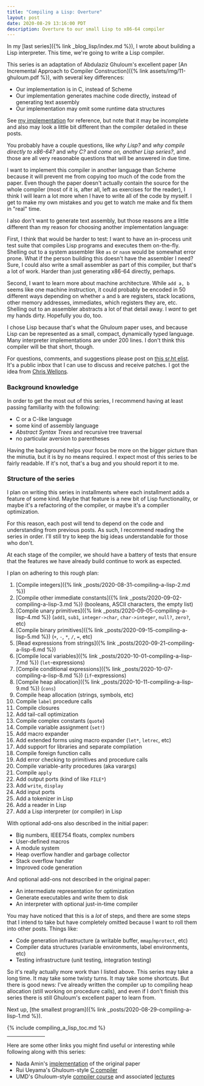 ```yaml
---
title: "Compiling a Lisp: Overture"
layout: post
date: 2020-08-29 13:16:00 PDT
description: Overture to our small Lisp to x86-64 compiler
---
```


In my [last series]({% link _blog_lisp/index.md %}), I wrote about building a
Lisp interpreter. This time, we're going to write a Lisp compiler.

This series is an adaptation of Abdulaziz Ghuloum's excellent paper [An
Incremental Approach to Compiler Construction]({% link
assets/img/11-ghuloum.pdf %}), with several key differences:

* Our implementation is in C, instead of Scheme
* Our implementation generates machine code directly, instead of generating
  text assembly
* Our implementation may omit some runtime data structures

See [my implementation](https://github.com/tekknolagi/ghuloum) for reference,
but note that it may be incomplete and also may look a little bit different
than the compiler detailed in these posts.

You probably have a couple questions, like *why Lisp?* and *why compile
directly to x86-64?* and *why C?* and *come on, another Lisp series?*, and
those are all very reasonable questions that will be answered in due time.

I want to implement this compiler in another language than Scheme because it
will prevent me from copying too much of the code from the paper. Even though
the paper doesn't actually contain the source for the whole compiler (most of
it is, after all, left as exercises for the reader), I think I will learn a lot
more when I have to write all of the code by myself. I get to make my own
mistakes and you get to watch me make and fix them in "real" time.

I also don't want to generate text assembly, but those reasons are a little
different than my reason for choosing another implementation language:

First, I think that would be harder to test: I want to have an in-process unit
test suite that compiles Lisp programs and executes them on-the-fly. Shelling
out to a system assembler like `as` or `nasm` would be somewhat error prone.
What if the person building this doesn't have the assembler I need? Sure, I
could also write a small assembler as part of this compiler, but that's a lot
of work.  Harder than just generating x86-64 directly, perhaps.

Second, I want to learn more about machine architecture. While `add a, b` seems
like one machine instruction, it could probably be encoded in 50 different ways
depending on whether `a` and `b` are registers, stack locations, other memory
addresses, immediates, which registers they are, etc. Shelling out to an
assembler abstracts a lot of that detail away. I *want* to get my hands dirty.
Hopefully you do, too.

I chose Lisp because that's what the Ghuloum paper uses, and because Lisp can
be represented as a small, compact, dynamically typed language. Many
interpreter implementations are under 200 lines. I don't think this compiler
will be that short, though.

For questions, comments, and suggestions please post on [this sr.ht
elist](https://lists.sr.ht/~max/compiling-lisp). It's a public inbox that I can
use to discuss and receive patches. I got the idea from [Chris
Wellons](https://nullprogram.com/).

### Background knowledge

In order to get the most out of this series, I recommend having at least passing
familiarity with the following:

* C or a C-like language
* some kind of assembly language
* *Abstract Syntax Trees* and recursive tree traversal
* no particular aversion to parentheses

Having the background helps your focus be more on the bigger picture than the
minutia, but it is by no means required. I expect most of this series to be
fairly readable. If it's not, that's a bug and you should report it to me.

### Structure of the series

I plan on writing this series in installments where each installment adds a
feature of some kind. Maybe that feature is a new bit of Lisp functionality, or
maybe it's a refactoring of the compiler, or maybe it's a compiler
optimization.

For this reason, each post will tend to depend on the code and understanding
from previous posts. As such, I recommend reading the series in order. I'll
still try to keep the big ideas understandable for those who don't.

At each stage of the compiler, we should have a battery of tests that ensure
that the features we have already build continue to work as expected.

I plan on adhering to this rough plan:

1. [Compile integers]({% link _posts/2020-08-31-compiling-a-lisp-2.md %})
1. [Compile other immediate constants]({% link _posts/2020-09-02-compiling-a-lisp-3.md %})
   (booleans, ASCII characters, the empty list)
1. [Compile unary primitives]({% link _posts/2020-09-05-compiling-a-lisp-4.md %})
   (`add1`, `sub1`, `integer->char`, `char->integer`, `null?`, `zero?`, etc)
1. [Compile binary primitives]({% link _posts/2020-09-15-compiling-a-lisp-5.md %})
   (`+`, `-`, `*`, `/`, `=`, etc)
1. [Read expressions from strings]({% link _posts/2020-09-21-compiling-a-lisp-6.md %})
1. [Compile local variables]({% link _posts/2020-10-01-compiling-a-lisp-7.md %})
   (`let`-expressions)
1. [Compile conditional expressions]({% link _posts/2020-10-07-compiling-a-lisp-8.md %})
   (`if`-expressions)
1. [Compile heap allocation]({% link _posts/2020-10-11-compiling-a-lisp-9.md %})
   (`cons`)
1. Compile heap allocation (strings, symbols, etc)
1. Compile `label` procedure calls
1. Compile closures
1. Add tail-call optimization
1. Compile complex constants (`quote`)
1. Compile variable assignment (`set!`)
1. Add macro expander
1. Add extended forms using macro expander (`let*`, `letrec`, etc)
1. Add support for libraries and separate compilation
1. Compile foreign function calls
1. Add error checking to primitives and procedure calls
1. Compile variable-arity procedures (aka varargs)
1. Compile `apply`
1. Add output ports (kind of like `FILE*`)
1. Add `write`, `display`
1. Add input ports
1. Add a tokenizer in Lisp
1. Add a reader in Lisp
1. Add a Lisp interpreter (or compiler) in Lisp

With optional add-ons also described in the initial paper:

* Big numbers, IEEE754 floats, complex numbers
* User-defined macros
* A module system
* Heap overflow handler and garbage collector
* Stack overflow handler
* Improved code generation

And optional add-ons not described in the original paper:

* An intermediate representation for optimization
* Generate executables and write them to disk
* An interpreter with optional just-in-time compiler

You may have noticed that this is a *lot* of steps, and there are some steps
that I intend to take but have completely omitted because I want to roll them
into other posts. Things like:

* Code generation infrastructure (a writable buffer, `mmap`/`mprotect`, etc)
* Compiler data structures (variable environments, label environments, etc)
* Testing infrastructure (unit testing, integration testing)

So it's really actually more work than I listed above. This series may take a
long time. It may take some twisty turns. It may take some shortcuts. But there
is good news: I've already written the compiler up to compiling heap allocation
(still working on procedure calls), and even if I don't finish this series
there is still Ghuloum's excellent paper to learn from.

Next up, [the smallest program]({% link
_posts/2020-08-29-compiling-a-lisp-1.md %}).

{% include compiling_a_lisp_toc.md %}

<hr style="width: 100px;" />
<!-- Footnotes -->

Here are some other links you might find useful or interesting while following
along with this series:

* Nada Amin's [implementation](https://github.com/namin/inc) of the original
  paper
* Rui Ueyama's Ghuloum-style [C compiler](https://github.com/rui314/chibicc)
* UMD's Ghuloum-style
  [compiler course](https://www.cs.umd.edu/class/fall2020/cmsc430/Notes.html)
  and associated
  [lectures](https://www.youtube.com/channel/UCfZ7HFoaeSA7zPoGelA3aiw/videos)

